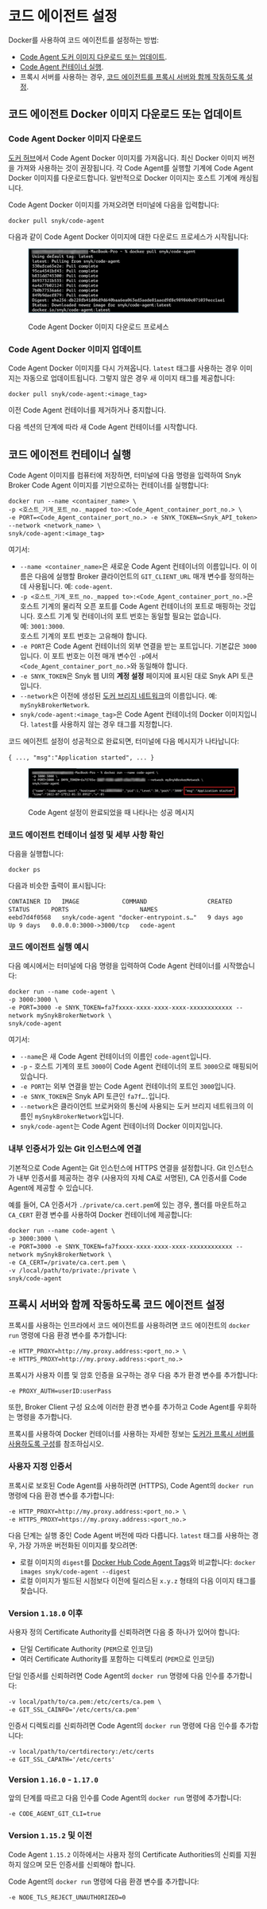 # 코드 에이전트 설정

Docker를 사용하여 코드 에이전트를 설정하는 방법:

* [Code Agent 도커 이미지 다운로드 또는 업데이트](set-up-the-code-agent.md#download-or-update-the-code-agent-docker-image).
* [Code Agent 컨테이너 실행](set-up-the-code-agent.md#run-the-code-agent-container).
* 프록시 서버를 사용하는 경우, [코드 에이전트를 프록시 서버와 함께 작동하도록 설정](set-up-the-code-agent.md#set-up-the-code-agent-to-work-with-a-proxy-server).

## 코드 에이전트 Docker 이미지 다운로드 또는 업데이트

### **Code Agent Docker 이미지 다운로드**

[도커 허브](https://hub.docker.com/r/snyk/code-agent/)에서 Code Agent Docker 이미지를 가져옵니다. 최신 Docker 이미지 버전을 가져와 사용하는 것이 권장됩니다. 각 Code Agent를 실행할 기계에 Code Agent Docker 이미지를 다운로드합니다. 일반적으로 Docker 이미지는 호스트 기계에 캐싱됩니다.

Code Agent Docker 이미지를 가져오려면 터미널에 다음을 입력합니다:

```
docker pull snyk/code-agent
```

다음과 같이 Code Agent Docker 이미지에 대한 다운로드 프로세스가 시작됩니다:

<figure><img src="../../../../.gitbook/assets/Code Agent - Pull docker image - New.png" alt="Code Agent Docker 이미지 다운로드 프로세스"><figcaption><p>Code Agent Docker 이미지 다운로드 프로세스</p></figcaption></figure>

### **Code Agent Docker 이미지 업데이트**

Code Agent Docker 이미지를 다시 가져옵니다. `latest` 태그를 사용하는 경우 이미지는 자동으로 업데이트됩니다. 그렇지 않은 경우 새 이미지 태그를 제공합니다:

```
docker pull snyk/code-agent:<image_tag>
```

이전 Code Agent 컨테이너를 제거하거나 중지합니다.

다음 섹션의 단계에 따라 새 Code Agent 컨테이너를 시작합니다.

## 코드 에이전트 컨테이너 실행

Code Agent 이미지를 컴퓨터에 저장하면, 터미널에 다음 명령을 입력하여 Snyk Broker Code Agent 이미지를 기반으로하는 컨테이너를 실행합니다:

```
docker run --name <container_name> \
-p <호스트_기계_포트_no._mapped to>:<Code_Agent_container_port_no.> \
-e PORT=<Code_Agent_container_port_no.> -e SNYK_TOKEN=<Snyk_API_token> --network <network_name> \
snyk/code-agent:<image_tag>
```

여기서:

* `--name <container_name>`은 새로운 Code Agent 컨테이너의 이름입니다. 이 이름은 다음에 실행할 Broker 클라이언트의 `GIT_CLIENT_URL` 매개 변수를 정의하는 데 사용됩니다. 예: `code-agent`.
* `-p <호스트_기계_포트_no._mapped to>:<Code_Agent_container_port_no.>`은 호스트 기계의 물리적 오픈 포트를 Code Agent 컨테이너의 포트로 매핑하는 것입니다. 호스트 기계 및 컨테이너의 포트 번호는 동일할 필요는 없습니다.\
  예: `3001:3000`.\
  호스트 기계의 포트 번호는 고유해야 합니다.
* `-e PORT`은 Code Agent 컨테이너의 외부 연결을 받는 포트입니다. 기본값은 `3000`입니다. 이 포트 번호는 이전 매개 변수인 `-p`에서 `<Code_Agent_container_port_no.>`와 동일해야 합니다.
* `-e SNYK_TOKEN`은 Snyk 웹 UI의 **계정 설정** 페이지에 표시된 대로 Snyk API 토큰입니다.
* `--network`은 이전에 생성된 [도커 브리지 네트워크](create-network-for-broker-client-and-code-agent-communication.md)의 이름입니다. 예: `mySnykBrokerNetwork`.
* `snyk/code-agent:<image_tag>`은 Code Agent 컨테이너의 Docker 이미지입니다. `latest`를 사용하지 않는 경우 태그를 지정합니다.

코드 에이전트 설정이 성공적으로 완료되면, 터미널에 다음 메시지가 나타납니다:

`{ ..., "msg":"Application started", ... }`

<figure><img src="../../../../.gitbook/assets/Code Agent - Exmaple - success.png" alt="Code Agent 설정 완료 시 성공 메시지"><figcaption><p>Code Agent 설정이 완료되었을 때 나타나는 성공 메시지</p></figcaption></figure>

### 코드 에이전트 컨테이너 설정 및 세부 사항 확인

다음을 실행합니다:

```
docker ps
```

다음과 비슷한 출력이 표시됩니다:

```
CONTAINER ID   IMAGE            COMMAND                 CREATED      STATUS      PORTS                    NAMES
eebd7d4f0568   snyk/code-agent "docker-entrypoint.s…"   9 days ago   Up 9 days   0.0.0.0:3000->3000/tcp   code-agent
```

### 코드 에이전트 실행 예시

다음 예시에서는 터미널에 다음 명령을 입력하여 Code Agent 컨테이너를 시작했습니다:

```
docker run --name code-agent \
-p 3000:3000 \
-e PORT=3000 -e SNYK_TOKEN=fa7fxxxx-xxxx-xxxx-xxxx-xxxxxxxxxxxx --network mySnykBrokerNetwork \
snyk/code-agent
```

여기서:

* `--name`은 새 Code Agent 컨테이너의 이름인 `code-agent`입니다.
* `-p` - 호스트 기계의 포트 `3000`이 Code Agent 컨테이너의 포트 `3000`으로 매핑되어 있습니다.
* `-e PORT`는 외부 연결을 받는 Code Agent 컨테이너의 포트인 `3000`입니다.
* `-e SNYK_TOKEN`은 Snyk API 토큰인 `fa7f….`입니다.
* `--network`은 클라이언트 브로커와의 통신에 사용되는 도커 브리지 네트워크의 이름인 `mySnykBrokerNetwork`입니다.
* `snyk/code-agent`는 Code Agent 컨테이너의 Docker 이미지입니다.

### **내부 인증서가 있는 Git 인스턴스에 연결**

기본적으로 Code Agent는 Git 인스턴스에 HTTPS 연결을 설정합니다. Git 인스턴스가 내부 인증서를 제공하는 경우 (사용자의 자체 CA로 서명된), CA 인증서를 Code Agent에 제공할 수 있습니다.

예를 들어, CA 인증서가 `./private/ca.cert.pem`에 있는 경우, 폴더를 마운트하고 `CA_CERT` 환경 변수를 사용하여 Docker 컨테이너에 제공합니다:

```
docker run --name code-agent \
-p 3000:3000 \
-e PORT=3000 -e SNYK_TOKEN=fa7fxxxx-xxxx-xxxx-xxxx-xxxxxxxxxxxx --network mySnykBrokerNetwork \
-e CA_CERT=/private/ca.cert.pem \
-v /local/path/to/private:/private \
snyk/code-agent
```

## 프록시 서버와 함께 작동하도록 코드 에이전트 설정

프록시를 사용하는 인프라에서 코드 에이전트를 사용하려면 코드 에이전트의 `docker run` 명령에 다음 환경 변수를 추가합니다:

```
-e HTTP_PROXY=http://my.proxy.address:<port_no.> \
-e HTTPS_PROXY=http://my.proxy.address:<port_no.>
```

프록시가 사용자 이름 및 암호 인증을 요구하는 경우 다음 추가 환경 변수를 추가합니다:

```
-e PROXY_AUTH=userID:userPass
```

또한, Broker Client 구성 요소에 이러한 환경 변수를 추가하고 Code Agent를 우회하는 명령을 추가합니다.

프록시를 사용하여 Docker 컨테이너를 사용하는 자세한 정보는 [도커가 프록시 서버를 사용하도록 구성](https://docs.docker.com/network/proxy/)를 참조하십시오.

### **사용자 지정 인증서**

프록시로 보호된 Code Agent를 사용하려면 (HTTPS), Code Agent의 `docker run` 명령에 다음 환경 변수를 추가합니다:

```
-e HTTP_PROXY=http://my.proxy.address:<port_no.> \
-e HTTPS_PROXY=https://my.proxy.address:<port_no.>
```

다음 단계는 실행 중인 Code Agent 버전에 따라 다릅니다. `latest` 태그를 사용하는 경우, 가장 가까운 버전화된 이미지를 찾으려면:

* 로컬 이미지의 `digest`를 [Docker Hub Code Agent Tags](https://hub.docker.com/r/snyk/code-agent/tags)와 비교합니다: `docker images snyk/code-agent --digest`
* 로컬 이미지가 빌드된 시점보다 이전에 릴리스된 `x.y.z` 형태의 다음 이미지 태그를 찾습니다.

### **Version `1.18.0` 이후**

사용자 정의 Certificate Authority를 신뢰하려면 다음 중 하나가 있어야 합니다:

* 단일 Certificate Authority (`PEM`으로 인코딩)
* 여러 Certificate Authority를 포함하는 디렉토리 (`PEM`으로 인코딩)

단일 인증서를 신뢰하려면 Code Agent의 `docker run` 명령에 다음 인수를 추가합니다:

```
-v local/path/to/ca.pem:/etc/certs/ca.pem \
-e GIT_SSL_CAINFO='/etc/certs/ca.pem'
```

인증서 디렉토리를 신뢰하려면 Code Agent의 `docker run` 명령에 다음 인수를 추가합니다:

```
-v local/path/to/certdirectory:/etc/certs
-e GIT_SSL_CAPATH='/etc/certs'
```

### **Version `1.16.0` - `1.17.0`**

앞의 단계를 따르고 다음 인수를 Code Agent의 `docker run` 명령에 추가합니다:

```
-e CODE_AGENT_GIT_CLI=true
```

### **Version `1.15.2` 및 이전**

Code Agent `1.15.2` 이하에서는 사용자 정의 Certificate Authorities의 신뢰를 지원하지 않으며 모든 인증서를 신뢰해야 합니다.

Code Agent의 `docker run` 명령에 다음 환경 변수를 추가합니다:

```
-e NODE_TLS_REJECT_UNAUTHORIZED=0
```  